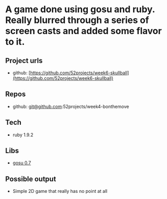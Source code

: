 A game done using gosu and ruby.  Really blurred through a series of screen casts and added some flavor to it.
================================

Project urls
-------------------------

* github: [https://github.com/52projects/week6-skullball](https://github.com/52projects/week6-skullball)

Repos
-------------------------

* github: git@github.com:52projects/week4-bonthemove

Tech
-------------------------

* ruby 1.9.2

Libs
-------------------------

* [gosu 0.7](hhttp://rubygems.org/gems/gosu)

Possible output
-------------------------

* Simple 2D game that really has no point at all